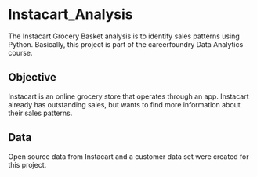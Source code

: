 # Instacart_Analysis

The Instacart Grocery Basket analysis is to identify sales patterns using Python. Basically, this project is part of the careerfoundry Data Analytics course.


## Objective

Instacart is an online grocery store that operates through an app. Instacart already has outstanding sales, but wants to find more information about their sales patterns.

## Data
Open source data from Instacart and a customer data set were created for this project.  
